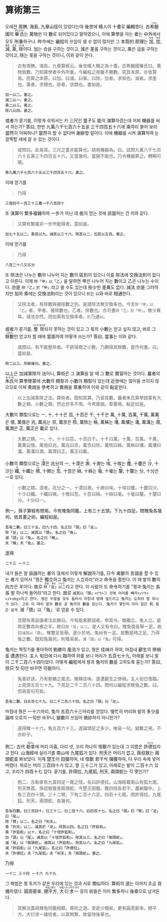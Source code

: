 # 算術第三

오래전 周髀, 海島, 九章山徑이 있었다는데 後世에 疇人이 十書로 編輯했다. 古 <ruby>希臘<rt>그리스</rt></ruby>國의 <ruby>畢氏<rt>피타고라스</rt></ruby>는 萬物은 다 數로 되어있다고 말하였으니, 이에 算學을 아는 者는 中外에서 모두 所重하구나. 昨今에는 編程의 쓰임이 셀 수 없이 많지만 그 本質的 原理는 <ruby>加<rt>덧셈</rt></ruby>, <ruby>加<rt>덧셈</rt></ruby>, <ruby>減<rt>뺄셈</rt></ruby>, <ruby>乘<rt>곱셈</rt></ruby>, <ruby>除<rt>나눗셈</rt></ruby>이다. 加는 合을 구하는 것이고, 減은 差를 구하는 것이고, 乘은 곱을 구하는 것이고, 除는 몫을 구하는 것이니, 이와 같이 쓴다. 

> 古有周髀。海島。九章算經云。後世疇人輯之為十書。古希臘國畢氏曰。萬物皆數。乃知算學者中外所重。今編程之用雖不勝數。究其本原。亦皆算焉。而算之本原。曰加。曰減。曰乘。曰除。加者。求和也。減者。求差也。乘者。求積也。除者。求商也。書如是。

```
加一以二。書之。
減二以一。書之。
乘二以三。書之。
除八以四。書之。
```

或者가 묻기를, 이렇게 쉬워서는 키 三尺인 童子도 能히 演算하겠는데 어찌 機器를 써서 하는가? 答曰, 한번 九萬八千七百六十五을 三千四百五十六에 乘하라 물어 보라. 當然히 어찌하나? 當然히 할 수 없다며 謝辭할 일이다. 이에 機器를 시켜 演算하여 눈 깜짝할 새에 알 수 있는 것이다. 
> 或問曰。此易耳。三尺之童亦能算也。胡用機器為。曰。試問九萬八千七百六十五乘三千四百五十六。又當幾何。當謝不能也。乃令機器算之。轉瞬可曉。

```
乘九萬八千七百六十五以三千四百五十六。書之。
```

이에 얻기를
> 乃得

```
三億四千一百三十三萬一千八百四十
```

또 演算이 繁多複雜하여 一步가 아닌 데 能히 얻는 것에 該當하는 건 이와 같다.
> 又算有繁複非一步所能得者。當如是。

```
加七十五以二。乘其以九。減其以三十六。除其以二。加其以五百。書之。
```

이에 얻기를
> 乃得

```
八百二十八又五分
```

또 除法은 나누는 數와 나누어 지는 數의 區別이 있으니 이를 除法에 交換法則이 없다고 이른다. 이제 `除「甲」以「乙」`을 말하면 甲은 나누어 지는 數이고 乙은 나누는 수이다. 亦是 `除「乙」於「甲」`라고 쓸 수도 있는데 些少한 差異도 없다. 減法 亦是 그러하지만 加와 乘에는 交換法則라는 것이 있으니 `於`는 `以`와 바로 相通한다. 
> 又除法者。有除數與被除數之別。是謂除法無交換率也。今言`除「甲」以「乙」`者。甲者。被除數也。乙者。除數也。亦可書`除「乙」於「甲」`。無少異耳。減法亦然。而加乘有交換率者。`於`乃通`以`。

或者가 묻기를, <ruby>整除<rt>나누어 떨어짐</rt></ruby>되지 못하는 것이 있고 그 몫의 小數는 얻고 싶지 않고, 바로 그 <ruby>餘數<rt>나머지</rt></ruby>만 얻고자 할 때에 當面하여 어떻게 쓰는가? 答曰, 當事는 이와 같다.
> 或問曰。有不能整除者。不欲得商之小數。乃願得其餘數。當作何書。曰。當如是。

```
除二以三。所餘幾何。書之。
```

以上은 加減乘除의 法이니, 算術은 그 演算을 알 때 그 數로 實習하는 것이다. 曩者의 <ruby>朱氏<rt>朱世杰</rt></ruby>의 算學啓蒙에 大數의 類型과 小數의 類型이 있는데 近世에는 많이들 쓰이지 않으므로 이제 衆說을 參考하고 實用을 尊重하여 이와 같이 點定한다.

> 以上加減乘除之法。算術者。既知其算。乃習其數。曩者朱氏算學啟蒙有大數之類。小數之類。然近世多不用。今考眾說。尊實用。點定如是。

大數의 類型으로는 一, 十, 十十은 百, 十百은 千, 十千은 萬, 十萬, 百萬, 千萬, 萬萬은 億, 萬億은 兆, 萬兆는 京, 萬京은 <ruby>陔<rt>해</rt></ruby>, 萬陔는 <ruby>秭<rt>자</rt></ruby>, 萬秭는 <ruby>壤<rt>양</rt></ruby>, 萬壤는 <ruby>溝<rt>구</rt></ruby>, 萬溝는 <ruby>澗<rt>간</rt></ruby>, 萬澗은 正, 萬正은 載로 있다.

> 大數之類。一。十。十十曰百。十百曰千。十千曰萬。十萬。百萬。千萬。萬萬曰億。萬億曰兆。萬兆曰京。萬京曰陔。萬陔曰秭。萬秭曰壤。萬壤曰溝。萬溝曰澗。萬澗曰正。萬正曰載。

小數의 類型으로는 <ruby>漠<rt>막</rt></ruby>은 兆分의 一, 十漠은 <ruby>渺<rt>묘</rt></ruby>, 十渺는 <ruby>埃<rt>애</rt></ruby>, 十埃는 <ruby>塵<rt>진</rt></ruby>, 十塵은 <ruby>沙<rt>사</rt></ruby>, 十沙는 <ruby>纖<rt>섬</rt></ruby>, 十纖는 <ruby>微<rt>미</rt></ruby>, 十微는 <ruby>忽<rt>홀</rt></ruby>, 十忽은 <ruby>絲<rt>사</rt></ruby>, 十絲는 <ruby>毫<rt>호</rt></ruby>, 十毫는 <ruby>釐<rt>리</rt></ruby>, 十釐는 分, 十分은 一로 있다.

> 小數之類。漠者。兆分之一。十漠曰渺。十渺曰埃。十埃曰塵。十塵曰沙。十沙曰纖。十纖曰微。十微曰忽。十忽曰絲。十絲曰毫。十毫曰釐。十釐曰分。十分曰一。

例一。孫子算經有問焉。今有雉兔同籠。上有三十五頭。下九十四足。問雉兔各幾何。依其書之術。編程如是。

```
吾有二數。曰三十五。曰九十四。名之曰「頭」曰「足」。
除「足」以二。減其以「頭」。名之曰「兔」。
減「頭」以「兔」。名之曰「雉」。
夫「雉」夫「兔」。書之。
```

遂得

```
二十三 一十二
```

내가 들은 잘 詼諧하는 者의 注에서 이렇게 解說하기를, 只今 禽獸의 言語를 할 수 있는 者가 있어서 "꿩은 獨立하고 兔끼는 人立하라"라고 命令을 펼핀다. 이 때 발의 數의 向方은 半이다. 故로 <ruby>`除「足」以二`<rt>발을 둘로 나누라</rt></ruby>라고 한다. 이 사람이 또 命令하기를 "꿩과 兔끼는 各各 발 하나씩 들어라"라고 한다. 故로 <ruby>`減其以「頭」<rt>그 것에 머리를 빼라</rt></ruby>라고 한다. 꿩은 두발을 모두 들어서 마침내 땅에 엎드리고 兔끼는 오히려 발 하나가 있다. 고로 이 때의 발의 數로 곧 兔끼의 數를 얻는다. 兔끼가 몇인지 이미 알은 則 꿩은 쉽게 `減「頭」以「兔」`로 얻을 수 있다.

> 吾聞有善詼諧者注此解曰。今有能禽獸語者。申其令。雉獨立。兔人立。是時足數為向者之半。故曰`除「足」以二`。是人又有令曰。雉兔復各舉一足。故曰`減其以「頭」`。雉雙足皆舉。遂仆於地。兔尚有一足。故數是時之足。乃得兔之數。既知兔幾何。則雉易矣。`減「頭」以「兔」`可得。

兔끼는 짝짓기를 좋아하여 劉勝의 風流가 있고, 꿩은 佳味라 하여, 마침내 酈生의 慘禍를 遭遇한다. 主人 旬日에 다시 臨하여 위를 보니 머리가 五百七十九, 아래를 보니 발이 二千二百八十四이었다. 어떻게 編程에게 꿩과 兔끼의 數를 고하도록 묻는가? 答曰, 但只 첫 句만 바꾸면 可能하다.
> 兔善好逑。乃有劉勝之風流。雉稱佳味。遂遭酈生之慘禍。主人旬日復臨。上見頭五百七十九。下見足二千二百八十四。問何以編程求雉兔之數。曰。但易首句可矣。

```
吾有二數。曰五百七十九。曰二千二百八十四。名之曰「頭」曰「足」。
```

마침내 꿩은 一十六마리, 兔끼 五百六十三마리를 얻었다. 惶忙히 머리와 발의 多少를 論해 오로지 一句만 바꾸니, 變數의 쓰임이 微妙하지 아니한가?
> 遂得雉一十六。兔五百六十三。遑論頭足之多少。唯易一句。變數之用。不亦妙乎。

例二: 古代 <ruby>勒拿<rt>레르나</rt></ruby>에 머리 아홉, 다리 넷, 꼬리 하나의 怪獸가 있는데 그 이름은 <ruby>許德拉<rt>히드라</rt></ruby>라고 한다. 山海經에 실리기를 南山에 九尾狐가 있다. 刑天은 머리가 없고, 孫叔敖는 兩頭蛇를 봐보았다. 이제 楚王이 田獵하여, 네 怪獸 若干씩 捕獲하여, 다 우리 속에 넣어버렸다. 위로는 머리 三百四十가 있고, 팔 三十二가 있고, 아래로는 발이 二百十六 있고, 꼬리가 四百十七 있다. 묻기를, 許得拉, 九尾狐, 刑天, 兩頭蛇는 각 몇인가?

> 例二。古勒拿有九首四足一尾之怪。名曰許德拉。山海經載南山有狐九尾。刑天無首。孫叔敖嘗見兩頭蛇。今楚王田獵。獲四怪各若干。盡納籠中。上有三百四十頭。三十二臂。下有二百十六足。四百十七尾。問許得拉。九尾狐。刑天。兩頭蛇。各幾何。

```
吾有四數。曰三百四十。曰三十二。曰二百十六。曰四百十七。名之曰「頭」曰「臂」曰「足」曰「尾」。
除「臂」以二。名之曰「刑天」。
乘「刑天」以二。減其於「足」。除其以四。名之曰「許狐和」。
乘「許狐和」以十。名之曰「十倍許狐和」。
加「頭」以「尾」。減其以「十倍許狐和」。除其以三。名之曰「兩頭蛇」。
減「尾」以「兩頭蛇」。減其以「許狐和」。除其以八。名之曰「九尾狐」。
減「許狐和」以「九尾狐」。名之曰「許德拉」。
夫「許德拉」夫「九尾狐」夫「刑天」夫「兩頭蛇」。書之。
```

乃得

```
一十二 三十四 一十六 九十九
```

그 해법은 꿩 토끼가 같은 우리에 있는 것과 서로 類似하다. 算術의 道는 이까지 조금 具備하였다. 圓周密率, <ruby>開平方<rt>제곱근풀이</rt></ruby>, <ruby>大衍求一<rt>中國人의 나머지 정리</rt></ruby> 등의 術들은 이미 繁多하니 後章으로 남겨둔다.
> 其解法蓋與雉兔同籠相類。算術之道。至是少備矣。更有圓周密率。開平方。大衍求一諸術者。以其稍繁。故留待後章也。





